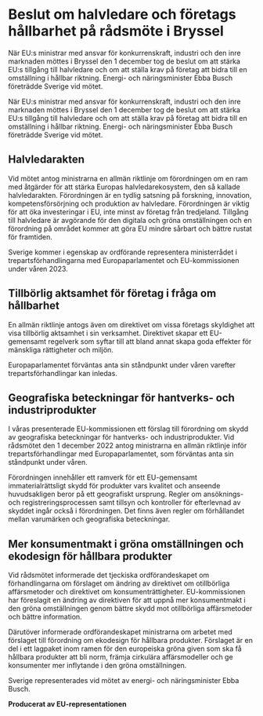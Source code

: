 # Beslut om halvledare och företags hållbarhet på rådsmöte i Bryssel

När EU:s ministrar med ansvar för konkurrenskraft, industri och den inre marknaden möttes i Bryssel den 1 december tog de beslut om att stärka EU:s tillgång till halvledare och om att ställa krav på företag att bidra till en omställning i hållbar riktning. Energi- och näringsminister Ebba Busch företrädde Sverige vid mötet.

När EU:s ministrar med ansvar för konkurrenskraft, industri och den inre marknaden möttes i Bryssel den 1 december tog de beslut om att stärka EU:s tillgång till halvledare och om att ställa krav på företag att bidra till en omställning i hållbar riktning. Energi- och näringsminister Ebba Busch företrädde Sverige vid mötet.

## Halvledarakten

Vid mötet antog ministrarna en allmän riktlinje om förordningen om en ram med åtgärder för att stärka Europas halvledarekosystem, den så kallade halvledarakten. Förordningen är en tydlig satsning på forskning, innovation, kompetensförsörjning och produktion av halvledare. Förordningen är viktig för att öka investeringar i EU, inte minst av företag från tredjeland. Tillgång till halvledare är avgörande för den digitala och gröna omställningen och en förordning på området kommer att göra EU mindre sårbart och bättre rustat för framtiden.

Sverige kommer i egenskap av ordförande representera ministerrådet i trepartsförhandlingarna med Europaparlamentet och EU-kommissionen under våren 2023.

## Tillbörlig aktsamhet för företag i fråga om hållbarhet

En allmän riktlinje antogs även om direktivet om vissa företags skyldighet att visa tillbörlig aktsamhet i sin verksamhet. Direktivet skapar ett EU-gemensamt regelverk som syftar till att bland annat skapa goda effekter för mänskliga rättigheter och miljön.

Europaparlamentet förväntas anta sin ståndpunkt under våren varefter trepartsförhandlingar kan inledas.

## Geografiska beteckningar för hantverks- och industriprodukter

I våras presenterade EU-kommissionen ett förslag till förordning om skydd av geografiska beteckningar för hantverks- och industriprodukter. Vid rådsmötet den 1 december 2022 antog ministrarna en allmän riktlinje inför trepartsförhandlingar med Europaparlamentet, som förväntas anta sin ståndpunkt under våren.

Förordningen innehåller ett ramverk för ett EU-gemensamt immaterialrättsligt skydd för produkter vars kvalitet och anseende huvudsakligen beror på ett geografiskt ursprung. Regler om ansöknings- och registreringsprocessen samt tillsyn och kontroller för efterlevnad av skyddet ingår också i förordningen. Det finns även regler om förhållandet mellan varumärken och geografiska beteckningar.

## Mer konsumentmakt i gröna omställningen och ekodesign för hållbara produkter

Vid rådsmötet informerade det tjeckiska ordförandeskapet om förhandlingarna om förslaget om ändring av direktivet om otillbörliga affärsmetoder och direktivet om konsumenträttigheter. EU-kommissionen har föreslagit en ändring av direktiven för att uppnå mer konsumentmakt i den gröna omställningen genom bättre skydd mot otillbörliga affärsmetoder och bättre information.

Därutöver informerade ordförandeskapet ministrarna om arbetet med förslaget till förordning om ekodesign för hållbara produkter. Förslaget är en del i ett lagpaket inom ramen för den europeiska gröna given som ska få hållbara produkter att bli norm, främja cirkulära affärsmodeller och ge konsumenter mer inflytande i den gröna omställningen.

Sverige representerades vid mötet av energi- och näringsminister Ebba Busch.

**Producerat av EU-representationen**
